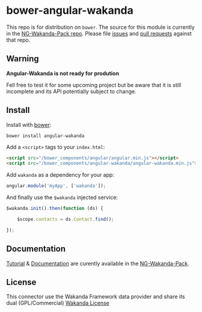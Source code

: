# bower-angular-wakanda

This repo is for distribution on `bower`. The source for this module is currently
in the [NG-Wakanda-Pack repo](https://github.com/AMorgaut/NG-Wakanda-Pack/).
Please file [issues](https://github.com/AMorgaut/NG-Wakanda-Pack/issues) and [pull requests](https://github.com/AMorgaut/NG-Wakanda-Pack/pulls) against that repo.

## Warning

**Angular-Wakanda is not ready for prodution**

Fell free to test it for some upcoming project but be aware that it is still incomplete and its API potentially subject to change.

## Install

Install with [bower](http://bower.io):

```shell
bower install angular-wakanda
```

Add a `<script>` tags to your `index.html`:

```html
<script src="/bower_components/angular/angular.min.js"></script>
<script src="/bower_components/angular-wakanda/angular-wakanda.min.js"></script>
```

Add `wakanda` as a dependency for your app:

```javascript
angular.module('myApp', ['wakanda']);
```

And finally use the `$wakanda` injected service:

```javascript
$wakanda.init().then(function (ds) {

	$scope.contacts = ds.Contact.find();

});
```

## Documentation

[Tutorial](http://ng-wakanda-pack.us.wak-apps.com/) 
& [Documentation](https://github.com/AMorgaut/NG-Wakanda-Pack/blob/master/API-DOC.md) 
are curently available in the [NG-Wakanda-Pack](https://github.com/AMorgaut/NG-Wakanda-Pack/).

## License

This connector use the Wakanda Framework data provider and share its dual (GPL/Commercial) [Wakanda License](http://wakanda.org/license)

